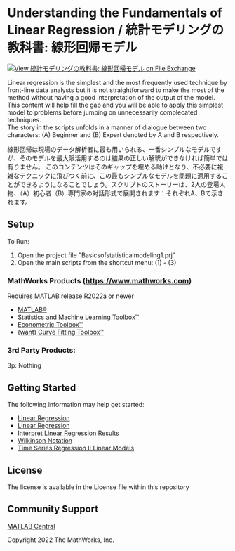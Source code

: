 # Understanding the Fundamentals of Linear Regression / 統計モデリングの教科書: 線形回帰モデル
<!-- This is the "Title of the contribution" that was approved during the Community Contribution Review Process --> 

[![View 統計モデリングの教科書: 線形回帰モデル on File Exchange](https://www.mathworks.com/matlabcentral/images/matlab-file-exchange.svg)](https://www.mathworks.com/matlabcentral/fileexchange/114360)
<!-- Add this icon to the README if this repo also appears on File Exchange via the "Connect to GitHub" feature --> 

Linear regression is the simplest and the most frequently used technique by front-line data analysts but it is not straightforward to make the most of the method without having a good interpretation of the output of the model. <br>This content will help fill the gap and you will be able to apply this simplest model to problems before jumping on unnecessarily complecated techniques. <br>The story in the scripts unfolds in a manner of dialogue between two characters: (A) Beginner and (B) Expert denoted by A and B respectively.

線形回帰は現場のデータ解析者に最も用いられる、一番シンプルなモデルですが、そのモデルを最大限活用するのは結果の正しい解釈ができなければ簡単では有りません。
このコンテンツはそのギャップを埋める助けとなり、不必要に複雑なテクニックに飛びつく前に、この最もシンプルなモデルを問題に適用することができるようになることでしょう。スクリプトのストーリーは、2人の登場人物、（A）初心者（B）専門家の対話形式で展開されます：それぞれA、Bで示されます。

## Setup 
To Run:
1. Open the project file "Basicsofstatisticalmodeling1.prj"
2. Open the main scripts from the shortcut menu: (1) - (3)

### MathWorks Products (https://www.mathworks.com)

Requires MATLAB release R2022a or newer
- [MATLAB&reg;](https://www.mathworks.com/products/matlab.html)
- [Statistics and Machine Learning Toolbox&trade;](https://www.mathworks.com/products/statistics.html)
- [Econometric Toolbox&trade;](https://www.mathworks.com/products/econometrics.html)
- [(want) Curve Fitting Toolbox&trade;](https://www.mathworks.com/products/curvefitting.html)

### 3rd Party Products:
3p: Nothing

## Getting Started 
The following information may help get started: 
- [Linear Regression](https://www.mathworks.com/help/matlab/data_analysis/linear-regression.html)
- [Linear Regression](https://www.mathworks.com/help/stats/linear-regression.html)
- [Interpret Linear Regression Results](https://www.mathworks.com/help/stats/understanding-linear-regression-outputs.html)
- [Wilkinson Notation](https://www.mathworks.com/help/stats/wilkinson-notation.html)
- [Time Series Regression I: Linear Models](https://www.mathworks.com/help/econ/time-series-regression-i-linear-models.html)
<!--- List or link to any relevent Documentation to help the user Get Started --->

<!---
## Examples
To learn how to use this in testing workflows, see [Examples](/examples/). 
-->
<!--- Make sure you have a repo set up correctly if you are to follow this formatting --->

## License
<!--- Make sure you have a License.txt within your Repo --->
The license is available in the License file within this repository

## Community Support
[MATLAB Central](https://www.mathworks.com/matlabcentral)

Copyright 2022 The MathWorks, Inc.

